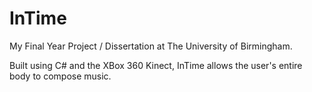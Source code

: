 # InTime
My Final Year Project / Dissertation at The University of Birmingham.

Built using C# and the XBox 360 Kinect, InTime allows the user's entire body to compose music.

